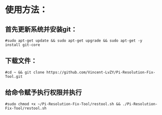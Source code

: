# 使用方法：
## 首先更新系统并安装git：
    #sudo apt-get update && sudo apt-get upgrade && sudo apt-get -y install git-core
## 下载文件：
    #cd ~ && git clone https://github.com/Vincent-LvZY/Pi-Resolution-Fix-Tool.git
## 给命令赋予执行权限并执行
    #sudo chmod +x ~/Pi-Resolution-Fix-Tool/restool.sh && ./Pi-Resolution-Fix-Tool/restool.sh
